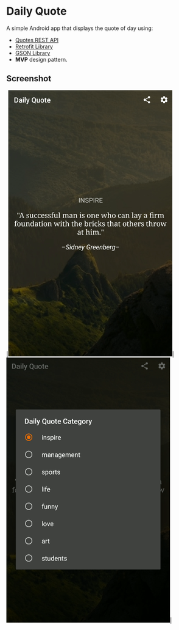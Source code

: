 # Daily Quote
A simple Android app that displays the quote of day using:
- [Quotes REST API](https://quotes.rest/)
- [Retrofit Library](https://square.github.io/retrofit/)
- [GSON Library](https://github.com/google/gson)
- **MVP** design pattern.


## Screenshot
|![screenshot-1](screenshots/screenshot-1.png)|![screenshot-2](screenshots/screenshot-2.png)|